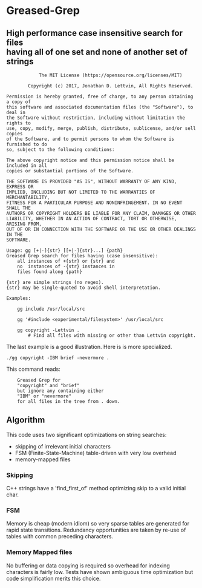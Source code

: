 # Greased-Grep
## High performance case insensitive search for files<BR /> having all of one set and none of another set of strings
```
            The MIT License (https://opensource.org/licenses/MIT)

        Copyright (c) 2017, Jonathan D. Lettvin, All Rights Reserved.

Permission is hereby granted, free of charge, to any person obtaining a copy of
this software and associated documentation files (the "Software"), to deal in
the Software without restriction, including without limitation the rights to
use, copy, modify, merge, publish, distribute, sublicense, and/or sell copies
of the Software, and to permit persons to whom the Software is furnished to do
so, subject to the following conditions:

The above copyright notice and this permission notice shall be included in all
copies or substantial portions of the Software.

THE SOFTWARE IS PROVIDED "AS IS", WITHOUT WARRANTY OF ANY KIND, EXPRESS OR
IMPLIED, INCLUDING BUT NOT LIMITED TO THE WARRANTIES OF MERCHANTABILITY,
FITNESS FOR A PARTICULAR PURPOSE AND NONINFRINGEMENT. IN NO EVENT SHALL THE
AUTHORS OR COPYRIGHT HOLDERS BE LIABLE FOR ANY CLAIM, DAMAGES OR OTHER
LIABILITY, WHETHER IN AN ACTION OF CONTRACT, TORT OR OTHERWISE, ARISING FROM,
OUT OF OR IN CONNECTION WITH THE SOFTWARE OR THE USE OR OTHER DEALINGS IN THE
SOFTWARE.

Usage: gg [+|-]{str} [[+|-]{str}...] {path} 
Greased Grep search for files having (case insensitive):
    all instances of +{str} or {str} and
	no  instances of -{str} instances in
	files found along {path}

{str} are simple strings (no regex).
{str} may be single-quoted to avoid shell interpretation.

Examples:

    gg include /usr/local/src

    gg '#include <experimental/filesystem>' /usr/local/src

    gg copyright -Lettvin .
        # Find all files with missing or other than Lettvin copyright.
```


The last example is a good illustration.
Here is is more specialized.

```
./gg copyright -IBM brief -nevermore .
```

This command reads:

```
    Greased Grep for
    "copyright" and "brief"
    but ignore any containing either
    "IBM" or "nevermore"
	for all files in the tree from . down.
```

## Algorithm
This code uses two significant optimizations on string searches:
* skipping of irrelevant initial characters
* FSM (Finite-State-Machine) table-driven with very low overhead
* memory-mapped files

### Skipping
C++ strings have a 'find_first_of' method optimizing skip to a valid initial char.

### FSM
Memory is cheap (modern idiom) so
very sparse tables are generated for
rapid state transitions.
Redundancy opportunities are taken by
re-use of tables with common preceding characters.

### Memory Mapped files
No buffering or data copying is required so
overhead for indexing characters is fairly low.
Tests have shown ambiguous time optimization
but code simplification merits this choice.
